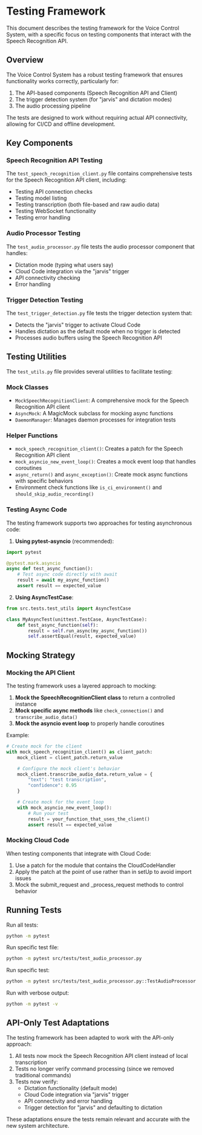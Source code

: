 # Testing Framework

This document describes the testing framework for the Voice Control System, with a specific focus on testing components that interact with the Speech Recognition API.

## Overview

The Voice Control System has a robust testing framework that ensures functionality works correctly, particularly for:

1. The API-based components (Speech Recognition API and Client)
2. The trigger detection system (for "jarvis" and dictation modes)
3. The audio processing pipeline

The tests are designed to work without requiring actual API connectivity, allowing for CI/CD and offline development.

## Key Components

### Speech Recognition API Testing

The `test_speech_recognition_client.py` file contains comprehensive tests for the Speech Recognition API client, including:

- Testing API connection checks
- Testing model listing
- Testing transcription (both file-based and raw audio data)
- Testing WebSocket functionality
- Testing error handling

### Audio Processor Testing

The `test_audio_processor.py` file tests the audio processor component that handles:

- Dictation mode (typing what users say)
- Cloud Code integration via the "jarvis" trigger
- API connectivity checking
- Error handling

### Trigger Detection Testing

The `test_trigger_detection.py` file tests the trigger detection system that:

- Detects the "jarvis" trigger to activate Cloud Code
- Handles dictation as the default mode when no trigger is detected
- Processes audio buffers using the Speech Recognition API

## Testing Utilities

The `test_utils.py` file provides several utilities to facilitate testing:

### Mock Classes

- `MockSpeechRecognitionClient`: A comprehensive mock for the Speech Recognition API client
- `AsyncMock`: A MagicMock subclass for mocking async functions
- `DaemonManager`: Manages daemon processes for integration tests

### Helper Functions

- `mock_speech_recognition_client()`: Creates a patch for the Speech Recognition API client
- `mock_asyncio_new_event_loop()`: Creates a mock event loop that handles coroutines
- `async_return()` and `async_exception()`: Create mock async functions with specific behaviors
- Environment check functions like `is_ci_environment()` and `should_skip_audio_recording()`

### Testing Async Code

The testing framework supports two approaches for testing asynchronous code:

1. **Using pytest-asyncio** (recommended):
```python
import pytest

@pytest.mark.asyncio
async def test_async_function():
    # Test async code directly with await
    result = await my_async_function()
    assert result == expected_value
```

2. **Using AsyncTestCase**:
```python
from src.tests.test_utils import AsyncTestCase

class MyAsyncTest(unittest.TestCase, AsyncTestCase):
    def test_async_function(self):
        result = self.run_async(my_async_function())
        self.assertEqual(result, expected_value)
```

## Mocking Strategy

### Mocking the API Client

The testing framework uses a layered approach to mocking:

1. **Mock the SpeechRecognitionClient class** to return a controlled instance
2. **Mock specific async methods** like `check_connection()` and `transcribe_audio_data()`
3. **Mock the asyncio event loop** to properly handle coroutines

Example:
```python
# Create mock for the client
with mock_speech_recognition_client() as client_patch:
    mock_client = client_patch.return_value

    # Configure the mock client's behavior
    mock_client.transcribe_audio_data.return_value = {
        "text": "test transcription",
        "confidence": 0.95
    }

    # Create mock for the event loop
    with mock_asyncio_new_event_loop():
        # Run your test
        result = your_function_that_uses_the_client()
        assert result == expected_value
```

### Mocking Cloud Code

When testing components that integrate with Cloud Code:

1. Use a patch for the module that contains the CloudCodeHandler
2. Apply the patch at the point of use rather than in setUp to avoid import issues
3. Mock the submit_request and _process_request methods to control behavior

## Running Tests

Run all tests:
```bash
python -m pytest
```

Run specific test file:
```bash
python -m pytest src/tests/test_audio_processor.py
```

Run specific test:
```bash
python -m pytest src/tests/test_audio_processor.py::TestAudioProcessor::test_process_dictation
```

Run with verbose output:
```bash
python -m pytest -v
```

## API-Only Test Adaptations

The testing framework has been adapted to work with the API-only approach:

1. All tests now mock the Speech Recognition API client instead of local transcription
2. Tests no longer verify command processing (since we removed traditional commands)
3. Tests now verify:
   - Dictation functionality (default mode)
   - Cloud Code integration via "jarvis" trigger
   - API connectivity and error handling
   - Trigger detection for "jarvis" and defaulting to dictation

These adaptations ensure the tests remain relevant and accurate with the new system architecture.
